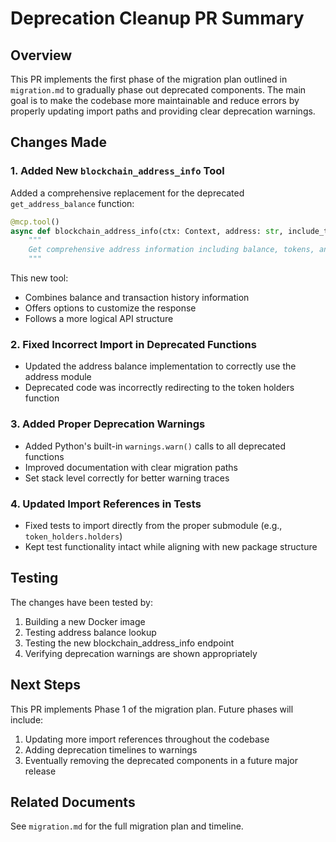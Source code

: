 # Deprecation Cleanup PR Summary

## Overview

This PR implements the first phase of the migration plan outlined in `migration.md` to gradually phase out deprecated components. The main goal is to make the codebase more maintainable and reduce errors by properly updating import paths and providing clear deprecation warnings.

## Changes Made

### 1. Added New `blockchain_address_info` Tool

Added a comprehensive replacement for the deprecated `get_address_balance` function:

```python
@mcp.tool()
async def blockchain_address_info(ctx: Context, address: str, include_transactions: bool = True, tx_limit: int = 10) -> str:
    """
    Get comprehensive address information including balance, tokens, and recent transactions.
    """
```

This new tool:
- Combines balance and transaction history information
- Offers options to customize the response
- Follows a more logical API structure

### 2. Fixed Incorrect Import in Deprecated Functions

- Updated the address balance implementation to correctly use the address module
- Deprecated code was incorrectly redirecting to the token holders function

### 3. Added Proper Deprecation Warnings

- Added Python's built-in `warnings.warn()` calls to all deprecated functions
- Improved documentation with clear migration paths
- Set stack level correctly for better warning traces

### 4. Updated Import References in Tests

- Fixed tests to import directly from the proper submodule (e.g., `token_holders.holders`)
- Kept test functionality intact while aligning with new package structure

## Testing

The changes have been tested by:
1. Building a new Docker image
2. Testing address balance lookup
3. Testing the new blockchain_address_info endpoint
4. Verifying deprecation warnings are shown appropriately

## Next Steps

This PR implements Phase 1 of the migration plan. Future phases will include:
1. Updating more import references throughout the codebase
2. Adding deprecation timelines to warnings
3. Eventually removing the deprecated components in a future major release

## Related Documents

See `migration.md` for the full migration plan and timeline. 